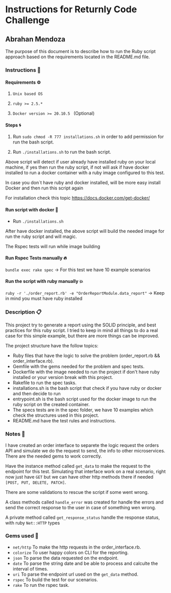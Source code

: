 # Instructions for Returnly Code Challenge

## Abrahan Mendoza

The purpose of this document is to describe how to run the Ruby script approach based on the requirements located in the README.md file.


### Instructions 📄

#### Requirements ⚙️

1. ```Unix based OS```

2. ```ruby >= 2.5.*```

3. ```Docker version >= 20.10.5 ``` (Optional)

#### Steps 🌀

1. Run ```sudo chmod -R 777 installations.sh``` in order to add permission for run the bash script.

2. Run ```./installations.sh``` to run the bash script.

  Above script will detect if user already have installed ruby on your local machine, if yes then run the ruby script, 
  if not will ask if have docker installed to run a docker container with a ruby image configured to this test. 

  In case you don´t have ruby and docker installed, will be more easy install Docker and then run this script again

  For installation check this topic https://docs.docker.com/get-docker/

#### Run script with docker 🚀

  * Run ```./installations.sh```

  After have docker installed, the above script will build the needed image for run the ruby script and will magic.

  The Rspec tests will run while image building

#### Run Rspec Tests manually 🔥

```bundle exec rake spec``` -> For this test we have 10 example scenarios

#### Run the script with ruby manually 💥

```ruby -r './order_report.rb' -e "OrderReportModule.data_report"``` -> Keep in mind you must have ruby installed

### Description 📋

This project try to generate a report using the SOLID principle, and best practices for this ruby script.
I tried to keep in mind all things to do a real case for this simple example, but there are more things can be improved.

The project structure have the follow topics:

* Ruby files that have the logic to solve the problem (order_report.rb && order_interface.rb).
* Gemfile with the gems needed for the problem and spec tests.
* Dockerfile with the image needed to run the project if don't have ruby installed or your version break with this project.
* Rakefile to run the spec tasks.
* installations.sh is the bash script that check if you have ruby or docker and then decide to run
* entrypoint.sh is the bash script used for the docker image to run the ruby script on the created container.
* The specs tests are in the spec folder, we have 10 examples which check the structures used in this project.
* README.md have the test rules and instructions.

### Notes 🚩️

I have created an order interface to separete the logic request the orders API and simulate we do the request to send,
the info to other microservices. There are the needed gems to work correctly.

Have the instance method called `get_data` to make the request to the endpoint for this test. Simulating that interface work on a real
scenario, right now just have `GET` but we can have other http methods there if needed `[POST, PUT, DELETE, PATCH]`.

There are some validations to rescue the script if some went wrong.

A class methods called `handle_error` was created for handle the errors and send
the correct response to the user in case of something wen wrong.

A private method called `get_response_status` handle the response status, with ruby `Net::HTTP` types 

### Gems used 💎

* `net/http` To make the http requests in the order_interface.rb.
* `colorize` To user happy colors on CLI for the reporting.
* `json` To parse the data requested on the endpoint.
* `date` To parse the string date and be able to process and calculte the interval of times.
* `uri` To parse the endpoint url used on the `get_data` method.
* `rspec` To build the test for our scenarios.
* `rake` To run the rspec task.